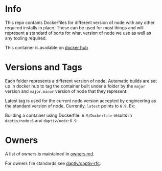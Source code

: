 # Info

This repo contains Dockerfiles for different version of node with any other required installs in place. These can be used for most things and will represent a standard of sorts for what version of node we use as well as any tooling required.

This container is available on [docker hub](https://hub.docker.com/r/daptiv/node/)

# Versions and Tags

Each folder represents a different version of node. Automatic builds are set up in docker hub to tag the container built under a folder by the `major` version and `major.minor` version of node that they represent.

Latest tag is used for the current node version accepted by engineering as the standard version of node. Currently, `latest` points to `6.9`.
Ex:

Building a container using Dockerfile: `6.9/Dockerfile` results in `daptiv/node:6` and `daptiv/node:6.9`

# Owners

A list of owners is maintained in [owners.md](owners.md).

For owners file standards see [daptiv/daptiv-rfc](https://github.com/daptiv/daptiv-rfc).
